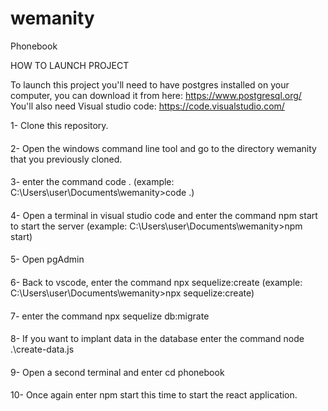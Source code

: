 # wemanity
Phonebook

HOW TO LAUNCH PROJECT

To launch this project you'll need to have postgres installed on your computer, you can download it from here: https://www.postgresql.org/
You'll also need Visual studio code: https://code.visualstudio.com/

1-  Clone this repository.
####
2-  Open the windows command line tool and go to the directory wemanity that you previously cloned.
####
3-  enter the command code .   (example: C:\Users\user\Documents\wemanity>code .)
####
4-  Open a terminal in visual studio code and enter the command npm start to start the server
    (example: C:\Users\user\Documents\wemanity>npm start)
####
5-  Open pgAdmin
####
6-  Back to vscode, enter the command npx sequelize:create (example: C:\Users\user\Documents\wemanity>npx sequelize:create)
####
7-  enter the command npx sequelize db:migrate
####
8-  If you want to implant data in the database enter the command node .\create-data.js
####
9-  Open a second terminal and enter cd phonebook
####
10- Once again enter npm start this time to start the react application.
